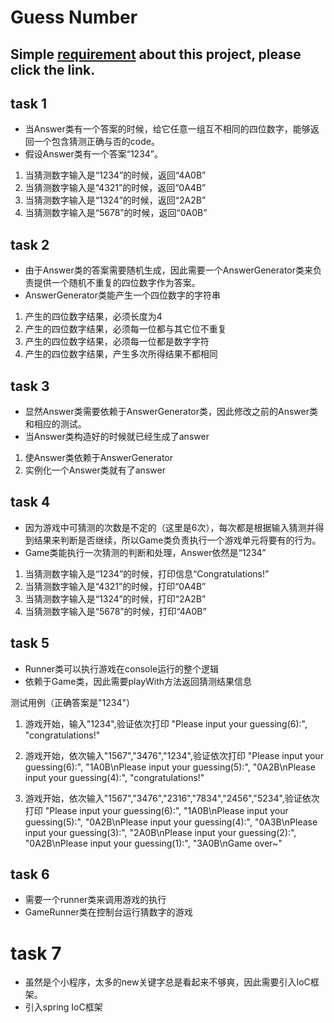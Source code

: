 # Guess Number

## Simple [requirement](/REQUIREMENT.md) about this project, please click the link.

## task 1
* 当Answer类有一个答案的时候，给它任意一组互不相同的四位数字，能够返回一个包含猜测正确与否的code。
* 假设Answer类有一个答案“1234”。

1. 当猜测数字输入是“1234”的时候，返回“4A0B”
2. 当猜测数字输入是“4321”的时候，返回“0A4B”
3. 当猜测数字输入是“1324”的时候，返回“2A2B”
4. 当猜测数字输入是“5678”的时候，返回“0A0B”

## task 2
* 由于Answer类的答案需要随机生成，因此需要一个AnswerGenerator类来负责提供一个随机不重复的四位数字作为答案。
* AnswerGenerator类能产生一个四位数字的字符串

1. 产生的四位数字结果，必须长度为4
2. 产生的四位数字结果，必须每一位都与其它位不重复
3. 产生的四位数字结果，必须每一位都是数字字符
4. 产生的四位数字结果，产生多次所得结果不都相同

## task 3
* 显然Answer类需要依赖于AnswerGenerator类，因此修改之前的Answer类和相应的测试。
* 当Answer类构造好的时候就已经生成了answer

1. 使Answer类依赖于AnswerGenerator
2. 实例化一个Answer类就有了answer

## task 4
* 因为游戏中可猜测的次数是不定的（这里是6次），每次都是根据输入猜测并得到结果来判断是否继续，所以Game类负责执行一个游戏单元将要有的行为。
* Game类能执行一次猜测的判断和处理，Answer依然是“1234”

1. 当猜测数字输入是“1234”的时候，打印信息“Congratulations!”
1. 当猜测数字输入是“4321”的时候，打印“0A4B”
1. 当猜测数字输入是“1324”的时候，打印“2A2B”
1. 当猜测数字输入是“5678”的时候，打印“4A0B”

## task 5
* Runner类可以执行游戏在console运行的整个逻辑
* 依赖于Game类，因此需要playWith方法返回猜测结果信息

测试用例（正确答案是"1234"）
1. 游戏开始，输入"1234",验证依次打印
"Please input your guessing(6):",
"congratulations!"

2. 游戏开始，依次输入"1567","3476","1234",验证依次打印
"Please input your guessing(6):",
"1A0B\nPlease input your guessing(5):",
"0A2B\nPlease input your guessing(4):",
"congratulations!"

3. 游戏开始，依次输入"1567","3476","2316","7834","2456","5234",验证依次打印
"Please input your guessing(6):",
"1A0B\nPlease input your guessing(5):",
"0A2B\nPlease input your guessing(4):",
"0A3B\nPlease input your guessing(3):",
"2A0B\nPlease input your guessing(2):",
"0A2B\nPlease input your guessing(1):",
"3A0B\nGame over~"

## task 6
* 需要一个runner类来调用游戏的执行
* GameRunner类在控制台运行猜数字的游戏

# task 7
* 虽然是个小程序，太多的new关键字总是看起来不够爽，因此需要引入IoC框架。
* 引入spring IoC框架